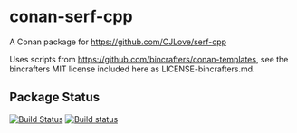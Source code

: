 # conan-serf-cpp

A Conan package for https://github.com/CJLove/serf-cpp

Uses scripts from https://github.com/bincrafters/conan-templates, see the bincrafters MIT license included here as LICENSE-bincrafters.md.

## Package Status

[![Build Status](https://travis-ci.org/matthew-d-jones/conan-serf-cpp.svg?branch=master)](https://travis-ci.org/matthew-d-jones/conan-serf-cpp)
[![Build status](https://ci.appveyor.com/api/projects/status/bfa8bphj2otp6563/branch/master?svg=true)](https://ci.appveyor.com/project/matthew-d-jones/conan-serf-cpp/branch/master)
